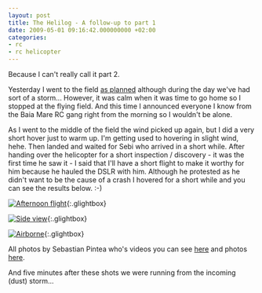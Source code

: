 ```yaml
---
layout: post
title: The Helilog - A follow-up to part 1
date: 2009-05-01 09:16:42.000000000 +02:00
categories:
- rc
- rc helicopter
---
```

Because I can't really call it part 2.

Yesterday I went to the field [as planned](http://www.rusiczki.net/2009/04/30/the-helilog-part-1/) although during the day we've had sort of a storm... However, it was calm when it was time to go home so I stopped at the flying field. And this time I announced everyone I know from the Baia Mare RC gang right from the morning so I wouldn't be alone.

As I went to the middle of the field the wind picked up again, but I did a very short hover just to warm up. I'm getting used to hovering in slight wind, hehe. Then landed and waited for Sebi who arrived in a short while. After handing over the helicopter for a short inspection / discovery - it was the first time he saw it - I said that I'll have a short flight to make it worthy for him because he hauled the DSLR with him. Although he protested as he didn't want to be the cause of a crash I hovered for a short while and you can see the results below. :-)

[![Afternoon flight](https://content.rusiczki.net/2009/05/afternoon-flight-1000x668.jpg)](https://content.rusiczki.net/2009/05/afternoon-flight.jpg){:.glightbox}

[![Side view](https://content.rusiczki.net/2009/05/side-view-1000x667.jpg)](https://content.rusiczki.net/2009/05/side-view.jpg){:.glightbox}

[![Airborne](https://content.rusiczki.net/2009/05/airborne-1000x668.jpg)](https://content.rusiczki.net/2009/05/airborne.jpg){:.glightbox}

All photos by Sebastian Pintea who's videos you can see [here](http://vimeo.com/sebip) and photos [here](http://www.flickr.com/photos/89886495@N00/).

And five minutes after these shots we were running from the incoming (dust) storm...
